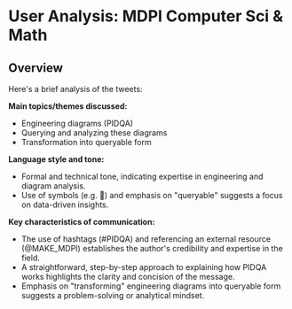 # User Analysis: MDPI Computer Sci & Math

## Overview

Here's a brief analysis of the tweets:

**Main topics/themes discussed:**

* Engineering diagrams (PIDQA)
* Querying and analyzing these diagrams
* Transformation into queryable form

**Language style and tone:**

* Formal and technical tone, indicating expertise in engineering and diagram analysis.
* Use of symbols (e.g. 📐) and emphasis on "queryable" suggests a focus on data-driven insights.

**Key characteristics of communication:**

* The use of hashtags (#PIDQA) and referencing an external resource (@MAKE_MDPI) establishes the author's credibility and expertise in the field.
* A straightforward, step-by-step approach to explaining how PIDQA works highlights the clarity and concision of the message.
* Emphasis on "transforming" engineering diagrams into queryable form suggests a problem-solving or analytical mindset.